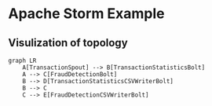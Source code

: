 # Apache Storm Example

## Visulization of topology

```mermaid
graph LR
    A[TransactionSpout] --> B[TransactionStatisticsBolt]
    A --> C[FraudDetectionBolt]
    B --> D[TransactionStatisticsCSVWriterBolt]
    B --> C
    C --> E[FraudDetectionCSVWriterBolt]
```
